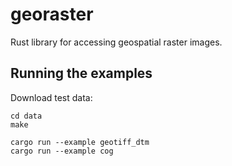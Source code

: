 georaster
=========

Rust library for accessing geospatial raster images.


## Running the examples

Download test data:

```
cd data
make
```

```
cargo run --example geotiff_dtm
cargo run --example cog
```
